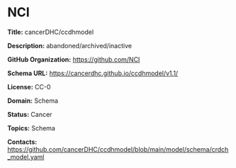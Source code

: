[//]: # (DO NOT MANUALLY EDIT THIS FILE. IT IS GENERATED FROM A TEMPLATE.)

# NCI

**Title:** cancerDHC/ccdhmodel

**Description:** abandoned/archived/inactive

**GitHub Organization:** https://github.com/NCI

**Schema URL:** https://cancerdhc.github.io/ccdhmodel/v1.1/

**License:** CC-0

**Domain:** Schema

**Status:** Cancer

**Topics:** Schema

**Contacts:** https://github.com/cancerDHC/ccdhmodel/blob/main/model/schema/crdch_model.yaml
